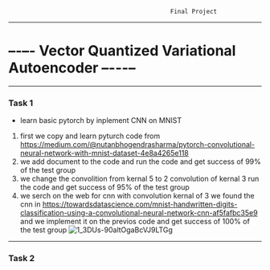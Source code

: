                                                  Final Project
-----------------------------------------------------------------------------------------------------------------------------------------------------------
# –-–- Vector Quantized Variational Autoencoder –---–
-----------------------------------------------------------------------------------------------------------------------------------------------------------

### Task 1

* learn basic pytorch by inplement CNN on MNIST
1. first we copy and learn pyturch code from https://medium.com/@nutanbhogendrasharma/pytorch-convolutional-neural-network-with-mnist-dataset-4e8a4265e118
2. we add document to the code and run the code and get success of 99% of the test group
3. we change the convolition from kernal 5 to 2 convolution of kernal 3 run the code and get success of 95% of the test group 
4. we serch on the web for cnn with convolution kernal of 3 we found the cnn in
 https://towardsdatascience.com/mnist-handwritten-digits-classification-using-a-convolutional-neural-network-cnn-af5fafbc35e9
and we implement it on the previos code and get success of 100% of the test group
![1_3DUs-90altOgaBcVJ9LTGg](https://user-images.githubusercontent.com/58992981/203141001-85860bfd-d0c5-4aaa-bca1-15c8d57c19a2.png)
-------------
### Task 2
